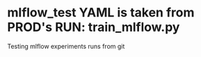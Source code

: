 # mlflow_test YAML is taken from PROD's RUN: train_mlflow.py
Testing mlflow experiments runs from git
